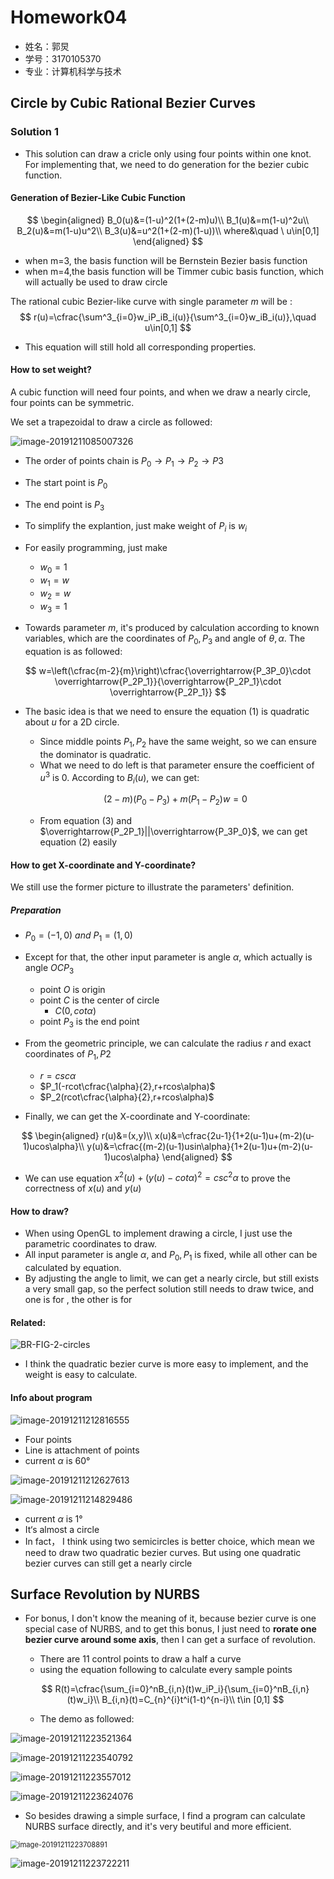 # Homework04

- 姓名：郭炅
- 学号：3170105370
- 专业：计算机科学与技术

## Circle by Cubic Rational Bezier Curves

### Solution 1

- This solution can draw a cricle only using four points within one knot. For implementing that, we need to do generation for the bezier  cubic function.

#### Generation of Bezier-Like Cubic Function

$$
\begin{aligned}
B_0(u)&=(1-u)^2(1+(2-m)u)\\
B_1(u)&=m(1-u)^2u\\
B_2(u)&=m(1-u)u^2\\
B_3(u)&=u^2(1+(2-m)(1-u))\\
where&\quad \ u\in[0,1]
\end{aligned}
$$

- when m=3, the basis function will be Bernstein Bezier basis function
- when m=4,the basis function will be Timmer cubic basis function, which will actually be used to draw circle

The rational cubic Bezier-like curve with single parameter $m$ will be :
$$
r(u)=\cfrac{\sum^3_{i=0}w_iP_iB_i(u)}{\sum^3_{i=0}w_iB_i(u)},\quad u\in[0,1]
$$

- This equation will still hold all corresponding properties.

#### How to set weight?

A cubic function will need four points, and when we draw a nearly circle, four points can be symmetric.

We set a trapezoidal to draw a circle as followed:

![image-20191211085007326](image-20191211085007326.png)

- The order of points chain is $P_0\rightarrow P_1\rightarrow P_2 \rightarrow P3$
- The start point is $P_0$
- The end point is $P_3$
- To simplify the explantion, just make weight of $P_i$ is $w_i$
- For easily programming, just make
    - $w_0=1$
    - $w_1=w$
    - $w_2= w$
    - $w_3=1$

- Towards parameter $m$, it's produced by calculation according to known variables, which are the coordinates of $P_0,P_3$ and angle of $\theta,\alpha$. The equation is as followed:

$$
w=\left(\cfrac{m-2}{m}\right)\cfrac{\overrightarrow{P_3P_0}\cdot \overrightarrow{P_2P_1}}{\overrightarrow{P_2P_1}\cdot \overrightarrow{P_2P_1}}
$$

- The basic idea is that we need to ensure the equation $(1)$ is quadratic about $u$ for a 2D circle. 

    - Since middle points $P_1,P_2$ have the same weight, so we can ensure the dominator is quadratic.
    - What we need to do left is that parameter ensure the coefficient of $u^3$ is 0. According to $B_i(u)$, we can get:

    $$
    (2-m)(P_0-P_3)+m(P_1-P_2)w=0
    $$
    - From equation (3) and $\overrightarrow{P_2P_1}||\overrightarrow{P_3P_0}$, we can get equation (2) easily

#### How to get X-coordinate and Y-coordinate?

We still use the former picture to illustrate the parameters' definition.

##### Preparation

- $P_0=(-1,0)\ and\ P_1=(1,0)$
- Except for that, the other input parameter is angle $\alpha$, which actually is angle $OCP_3$
    - point $O$ is origin
    - point $C$ is the center of circle
        - $C(0,cot\alpha)$
    - point $P_3$ is the end point
- From the geometric principle, we can calculate the radius $r$ and  exact coordinates of $P_1,P2$
    - $r=csc\alpha$
    - $P_1(-rcot\cfrac{\alpha}{2},r+rcos\alpha)$
    - $P_2(rcot\cfrac{\alpha}{2},r+rcos\alpha)$

- Finally, we can get the X-coordinate and Y-coordinate:

$$
\begin{aligned}
r(u)&=(x,y)\\
x(u)&=\cfrac{2u-1}{1+2(u-1)u+(m-2)(u-1)ucos\alpha}\\
y(u)&=\cfrac{(m-2)(u-1)usin\alpha}{1+2(u-1)u+(m-2)(u-1)ucos\alpha}
\end{aligned}
$$

- We can use equation $x^2(u)+(y(u)-cot\alpha)^2=csc^2\alpha$ to prove the correctness of $x(u)$ and $y(u)$

#### How to draw?

- When using OpenGL to implement drawing a circle, I just use the parametric coordinates to draw.
- All input parameter is angle $\alpha$, and $P_0,P_1$ is fixed, while all other can be calculated by equation.
- By adjusting the angle to limit, we can get a nearly circle, but still exists a very small gap, so the perfect solution still needs to draw twice, and one is for , the other is for 

#### Related:

![BR-FIG-2-circles](BR-FIG-2-circles.jpg)

- I think the quadratic bezier curve is more easy to implement, and the weight is easy to calculate.

#### Info about program

![image-20191211212816555](image-20191211212816555.png)

- Four points
- Line is attachment of points
- current $\alpha$ is 60°

![image-20191211212627613](image-20191211212627613.png)

![image-20191211214829486](image-20191211214829486.png)

- current $\alpha$ is 1°
- It‘s almost a circle
- In fact， I think using two semicircles is better choice, which mean we need to draw two quadratic bezier curves. But using one quadratic bezier curves can still get a nearly circle

## Surface Revolution by NURBS

- For bonus, I don't know the meaning of it, because bezier curve is one special case of NURBS, and to get this bonus, I just need to **rorate one bezier curve around some axis**, then I can get a surface of revolution. 
  
    - There are 11 control points to draw a half a curve
    - using the equation following to calculate every sample points
    
    $$
    R(t)=\cfrac{\sum_{i=0}^nB_{i,n}(t)w_iP_i}{\sum_{i=0}^nB_{i,n}(t)w_i}\\
    B_{i,n}(t)=C_{n}^{i}t^i(1-t)^{n-i}\\
    t\in [0,1]
    $$
    
    - The demo as followed:

![image-20191211223521364](image-20191211223521364.png)

![image-20191211223540792](image-20191211223540792.png)

![image-20191211223557012](image-20191211223557012.png)

![image-20191211223624076](image-20191211223624076.png)

- So besides drawing a simple surface, I find a program can calculate NURBS surface directly, and it's very beutiful and more efficient.

<img src="image-20191211223708891.png" alt="image-20191211223708891" style="zoom:80%;" />

![image-20191211223722211](image-20191211223722211.png)